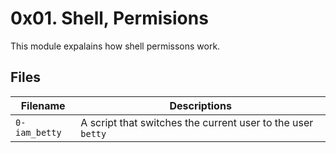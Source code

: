 # 0x01. Shell, Permisions

This module expalains how shell permissons work.


## Files

| Filename | Descriptions |
| ---------------------| ---------------------------------|
| `0-iam_betty` | A script that switches the current user to the user `betty` |
